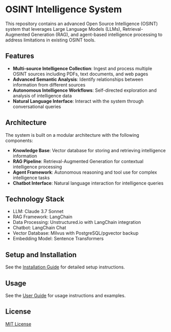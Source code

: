 # OSINT Intelligence System

This repository contains an advanced Open Source Intelligence (OSINT) system that leverages Large Language Models (LLMs), Retrieval-Augmented Generation (RAG), and agent-based intelligence processing to address limitations in existing OSINT tools.

## Features

- **Multi-source Intelligence Collection**: Ingest and process multiple OSINT sources including PDFs, text documents, and web pages
- **Advanced Semantic Analysis**: Identify relationships between information from different sources
- **Autonomous Intelligence Workflows**: Self-directed exploration and analysis of intelligence data
- **Natural Language Interface**: Interact with the system through conversational queries

## Architecture

The system is built on a modular architecture with the following components:
- **Knowledge Base**: Vector database for storing and retrieving intelligence information
- **RAG Pipeline**: Retrieval-Augmented Generation for contextual intelligence processing
- **Agent Framework**: Autonomous reasoning and tool use for complex intelligence tasks
- **Chatbot Interface**: Natural language interaction for intelligence queries

## Technology Stack

- LLM: Claude 3.7 Sonnet
- RAG Framework: LangChain
- Data Processing: Unstructured.io with LangChain integration
- Chatbot: LangChain Chat
- Vector Database: Milvus with PostgreSQL/pgvector backup
- Embedding Model: Sentence Transformers

## Setup and Installation

See the [Installation Guide](docs/installation.md) for detailed setup instructions.

## Usage

See the [User Guide](docs/usage.md) for usage instructions and examples.

## License

[MIT License](LICENSE)